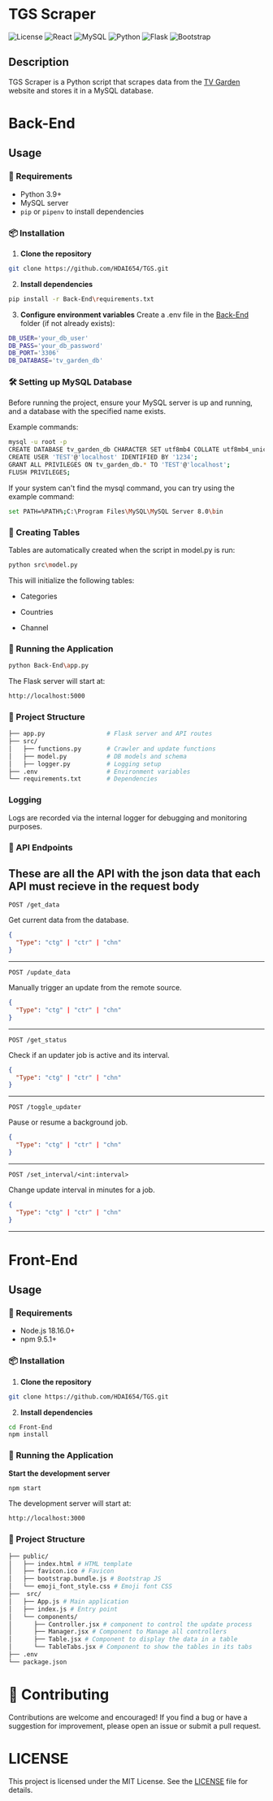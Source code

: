 # TGS Scraper
![License](https://img.shields.io/badge/License-MIT-blue.svg)
![React](https://img.shields.io/badge/React-20232A?style=for-the-badge&logo=react&logoColor=61DAFB)
![MySQL](https://img.shields.io/badge/MySQL-00000F?style=for-the-badge&logo=mysql&logoColor=white)
![Python](https://img.shields.io/badge/Python-3776AB?style=for-the-badge&logo=python&logoColor=white)
![Flask](https://img.shields.io/badge/Flask-000000?style=for-the-badge&logo=flask&logoColor=white)
![Bootstrap](https://img.shields.io/badge/Bootstrap-563D7C?style=for-the-badge&logo=bootstrap&logoColor=white)
## Description
TGS Scraper is a Python script that scrapes data from the [TV Garden](https://tv.garden/) website and stores it in a MySQL database.


# Back-End
## Usage

### 🔧 Requirements

- Python 3.9+
- MySQL server
- `pip` or `pipenv` to install dependencies

### 📦 Installation
1. **Clone the repository**
```bash
git clone https://github.com/HDAI654/TGS.git
```
2. **Install dependencies**
```bash
pip install -r Back-End\requirements.txt
```
3. **Configure environment variables**
Create a .env file in the [Back-End](Back-End) folder (if not already exists):
```bash
DB_USER='your_db_user'
DB_PASS='your_db_password'
DB_PORT='3306'
DB_DATABASE='tv_garden_db'
```
### 🛠️ Setting up MySQL Database
Before running the project, ensure your MySQL server is up and running, and a database with the specified name exists.

Example commands:
```bash
mysql -u root -p
CREATE DATABASE tv_garden_db CHARACTER SET utf8mb4 COLLATE utf8mb4_unicode_ci;
CREATE USER 'TEST'@'localhost' IDENTIFIED BY '1234';
GRANT ALL PRIVILEGES ON tv_garden_db.* TO 'TEST'@'localhost';
FLUSH PRIVILEGES;
```

If your system can't find the mysql command, you can try using the example command:
```bash
set PATH=%PATH%;C:\Program Files\MySQL\MySQL Server 8.0\bin
```
### 🧱 Creating Tables
Tables are automatically created when the script in model.py is run:
```bash
python src\model.py
```
This will initialize the following tables:

- Categories

- Countries

- Channel

### 🚀 Running the Application
```bash
python Back-End\app.py
```
The Flask server will start at:
```bash
http://localhost:5000
```


### 📂 Project Structure
```bash
├── app.py                 # Flask server and API routes
├── src/
│   ├── functions.py       # Crawler and update functions
│   ├── model.py           # DB models and schema
│   ├── logger.py          # Logging setup
├── .env                   # Environment variables
└── requirements.txt       # Dependencies
```
### Logging
Logs are recorded via the internal logger for debugging and monitoring purposes.


### 📡 API Endpoints
These are all the API with the json data that each API must recieve in the request body
---
`POST /get_data`

Get current data from the database.
```json
{
  "Type": "ctg" | "ctr" | "chn"
}
```
---
`POST /update_data`

Manually trigger an update from the remote source.
```json
{
  "Type": "ctg" | "ctr" | "chn"
}
```
---
`POST /get_status`

Check if an updater job is active and its interval.
```json
{
  "Type": "ctg" | "ctr" | "chn"
}
```
---
`POST /toggle_updater`

Pause or resume a background job.
```json
{
  "Type": "ctg" | "ctr" | "chn"
}
```
---
`POST /set_interval/<int:interval>`

Change update interval in minutes for a job.
```json
{
  "Type": "ctg" | "ctr" | "chn"
}
```
---
# Front-End

## Usage
### 🔧 Requirements
- Node.js 18.16.0+
- npm 9.5.1+

### 📦 Installation
1. **Clone the repository**
```bash
git clone https://github.com/HDAI654/TGS.git
```
2. **Install dependencies**
```bash
cd Front-End
npm install
```

### 🚀 Running the Application
**Start the development server**
```bash
npm start
```
The development server will start at:
```bash
http://localhost:3000
```

### 📂 Project Structure
```bash
├── public/
│   ├── index.html # HTML template
│   ├── favicon.ico # Favicon
│   ├── bootstrap.bundle.js # Bootstrap JS
│   └── emoji_font_style.css # Emoji font CSS
├──  src/
│   ├── App.js # Main application
│   ├── index.js # Entry point
│   └── components/
│      ├── Controller.jsx # component to control the update process
│      ├── Manager.jsx # Component to Manage all controllers
│      ├── Table.jsx # Component to display the data in a table
│      └── TableTabs.jsx # Component to show the tables in its tabs
├── .env
└── package.json
```

# 📝 Contributing
Contributions are welcome and encouraged! If you find a bug or have a suggestion for improvement, please open an issue or submit a pull request.

# LICENSE
This project is licensed under the MIT License. See the [LICENSE](LICENSE) file for details.




